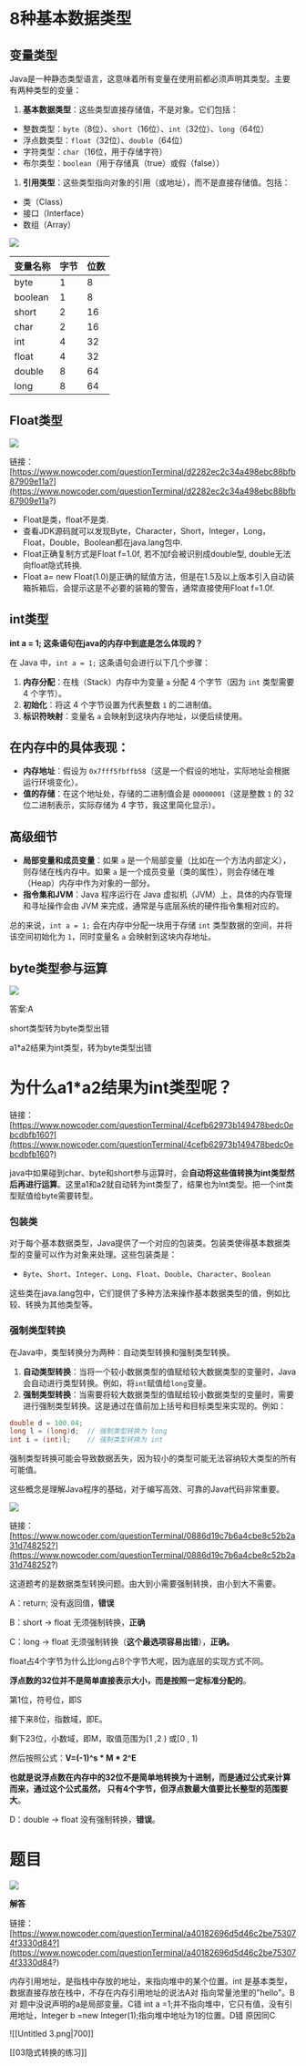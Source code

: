 # 8种基本数据类型

## 变量类型

Java是一种静态类型语言，这意味着所有变量在使用前都必须声明其类型。主要有两种类型的变量：

1. **基本数据类型**：这些类型直接存储值，不是对象。它们包括：

- 整数类型：`byte`（8位）、`short`（16位）、`int`（32位）、`long`（64位）
- 浮点数类型：`float`（32位）、`double`（64位）
- 字符类型：`char`（16位，用于存储字符）
- 布尔类型：`boolean`（用于存储真（true）或假（false））

1. **引用类型**：这些类型指向对象的引用（或地址），而不是直接存储值。包括：

- 类（Class）
- 接口（Interface）
- 数组（Array）

[![](https://cdn.nlark.com/yuque/0/2023/png/38953059/1696684386809-22964e3c-308f-4907-81d5-2ff1862b692f.png)](https://cdn.nlark.com/yuque/0/2023/png/38953059/1696684386809-22964e3c-308f-4907-81d5-2ff1862b692f.png)

| 变量名称    | 字节  | 位数  |
| ------- | --- | --- |
| byte    | 1   | 8   |
| boolean | 1   | 8   |
| short   | 2   | 16  |
| char    | 2   | 16  |
| int     | 4   | 32  |
| float   | 4   | 32  |
| double  | 8   | 64  |
| long    | 8   | 64  |

## Float类型

[![](https://cdn.nlark.com/yuque/0/2023/png/38953059/1696685086026-d930453a-212c-43f5-8c64-8f0449bd04f9.png)](https://cdn.nlark.com/yuque/0/2023/png/38953059/1696685086026-d930453a-212c-43f5-8c64-8f0449bd04f9.png)

链接：[https://www.nowcoder.com/questionTerminal/d2282ec2c34a498ebc88bfb87909e11a?](https://www.nowcoder.com/questionTerminal/d2282ec2c34a498ebc88bfb87909e11a?)

- Float是类，float不是类.
- 查看JDK源码就可以发现Byte，Character，Short，Integer，Long，Float，Double，Boolean都在java.lang包中.
- Float正确复制方式是Float f=1.0f, 若不加f会被识别成double型, double无法向float隐式转换.
- Float a= new Float(1.0)是正确的赋值方法，但是在1.5及以上版本引入自动装箱拆箱后，会提示这是不必要的装箱的警告，通常直接使用Float f=1.0f.

## int类型

**int a = 1; 这条语句在java的内存中到底是怎么体现的？**

在 Java 中，`int a = 1;` 这条语句会进行以下几个步骤：

1. **内存分配**：在栈（Stack）内存中为变量 `a` 分配 4 个字节（因为 `int` 类型需要 4 个字节）。
2. **初始化**：将这 4 个字节设置为代表整数 `1` 的二进制值。
3. **标识符映射**：变量名 `a` 会映射到这块内存地址，以便后续使用。

## 在内存中的具体表现：

- **内存地址**：假设为 `0x7fff5fbffb58`（这是一个假设的地址，实际地址会根据运行环境变化）。
- **值的存储**：在这个地址处，存储的二进制值会是 `00000001`（这是整数 `1` 的 32 位二进制表示，实际存储为 4 字节，我这里简化显示）。

## 高级细节

- **局部变量和成员变量**：如果 `a` 是一个局部变量（比如在一个方法内部定义），则存储在栈内存中。如果 `a` 是一个成员变量（类的属性），则会存储在堆（Heap）内存中作为对象的一部分。
- **指令集和JVM**：Java 程序运行在 Java 虚拟机（JVM）上，具体的内存管理和寻址操作会由 JVM 来完成，通常是与底层系统的硬件指令集相对应的。

总的来说，`int a = 1;` 会在内存中分配一块用于存储 `int` 类型数据的空间，并将该空间初始化为 `1`，同时变量名 `a` 会映射到这块内存地址。

## byte类型参与运算

[![](https://cdn.nlark.com/yuque/0/2023/png/38953059/1696686393309-f13a2734-0c9e-4759-96c7-542231f9bb65.png)](https://cdn.nlark.com/yuque/0/2023/png/38953059/1696686393309-f13a2734-0c9e-4759-96c7-542231f9bb65.png)

答案:A

short类型转为byte类型出错

a1*a2结果为int类型，转为byte类型出错

# 为什么a1*a2结果为int类型呢？

链接：[https://www.nowcoder.com/questionTerminal/4cefb62973b149478bedc0ebcdbfb160?](https://www.nowcoder.com/questionTerminal/4cefb62973b149478bedc0ebcdbfb160?)

java中如果碰到char、byte和short参与运算时，会**自动将这些值转换为int类型然后再进行运算**。这里a1和a2就自动转为int类型了，结果也为Int类型。把一个int类型赋值给byte需要转型。
### 包装类

对于每个基本数据类型，Java提供了一个对应的包装类。包装类使得基本数据类型的变量可以作为对象来处理。这些包装类是：

- `Byte`、`Short`、`Integer`、`Long`、`Float`、`Double`、`Character`、`Boolean`

这些类在java.lang包中，它们提供了多种方法来操作基本数据类型的值，例如比较、转换为其他类型等。

### 强制类型转换

在Java中，类型转换分为两种：自动类型转换和强制类型转换。

1. **自动类型转换**：当将一个较小数据类型的值赋给较大数据类型的变量时，Java会自动进行类型转换。例如，将`int`赋值给`long`变量。
2. **强制类型转换**：当需要将较大数据类型的值赋给较小数据类型的变量时，需要进行强制类型转换。这是通过在值前加上括号和目标类型来实现的。例如：

```Java
double d = 100.04;
long l = (long)d;  // 强制类型转换为 long
int i = (int)l;    // 强制类型转换为 int
```

强制类型转换可能会导致数据丢失，因为较小的类型可能无法容纳较大类型的所有可能值。

这些概念是理解Java程序的基础，对于编写高效、可靠的Java代码非常重要。

[![](https://cdn.nlark.com/yuque/0/2023/png/38953059/1696686119687-2cdc915f-e53d-4036-8ba6-42596ca042aa.png)](https://cdn.nlark.com/yuque/0/2023/png/38953059/1696686119687-2cdc915f-e53d-4036-8ba6-42596ca042aa.png)

链接：[https://www.nowcoder.com/questionTerminal/0886d19c7b6a4cbe8c52b2a31d748252?](https://www.nowcoder.com/questionTerminal/0886d19c7b6a4cbe8c52b2a31d748252?)

这道题考的是数据类型转换问题。由大到小需要强制转换，由小到大不需要。

A：return; 没有返回值，**错误**

B：short → float 无须强制转换，**正确**

C：long → float 无须强制转换（**这个最选项容易出错**），**正确。**

float占4个字节为什么比long占8个字节大呢，因为底层的实现方式不同。

**浮点数的32位并不是简单直接表示大小，而是按照一定标准分配的**。

第1位，符号位，即S

接下来8位，指数域，即E。

剩下23位，小数域，即M，取值范围为[1 ,2 ) 或[0 , 1)

然后按照公式：**V=(-1)^s * M * 2^E**

**也就是说浮点数在内存中的32位不是简单地转换为十进制，而是通过公式来计算而来，通过这个公式虽然， 只有4个字节，但浮点数最大值要比长整型的范围要大**。

D：double → float 没有强制转换，**错误**。

# 题目

[![](https://cdn.nlark.com/yuque/0/2023/png/38953059/1696685831368-399300b0-071f-458a-9ee4-202e43f084f8.png)](https://cdn.nlark.com/yuque/0/2023/png/38953059/1696685831368-399300b0-071f-458a-9ee4-202e43f084f8.png)

**解答**

链接：[https://www.nowcoder.com/questionTerminal/a40182696d5d46c2be753074f3330d84?](https://www.nowcoder.com/questionTerminal/a40182696d5d46c2be753074f3330d84?)

内存引用地址，是指栈中存放的地址，来指向堆中的某个位置。int 是基本类型，数据直接存放在栈中，不存在内存引用地址的说法A对 指向常量池里的"hello"。B对 题中没说声明的a是局部变量。C错 int a =1;并不指向堆中，它只有值，没有引用地址，Integer b =new Integer(1);指向堆中地址为1的位置。D错 原因同C

![[Untitled 3.png|700]]

[[03隐式转换的练习]]